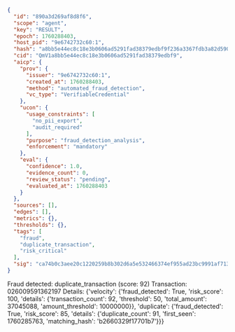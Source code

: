 ```json
{
  "id": "890a3d269af8d8f6",
  "scope": "agent",
  "key": "RESULT",
  "epoch": 1760288403,
  "host_pid": "9e6742732c60:1",
  "hash": "a8bb5e44ec8c18e3b0606ad5291fad38379edbf9f236a3367fdb3a82d590ef4d",
  "cid": "QmV1a8bb5e44ec8c18e3b0606ad5291fad38379edbf9",
  "aicp": {
    "prov": {
      "issuer": "9e6742732c60:1",
      "created_at": 1760288403,
      "method": "automated_fraud_detection",
      "vc_type": "VerifiableCredential"
    },
    "ucon": {
      "usage_constraints": [
        "no_pii_export",
        "audit_required"
      ],
      "purpose": "fraud_detection_analysis",
      "enforcement": "mandatory"
    },
    "eval": {
      "confidence": 1.0,
      "evidence_count": 0,
      "review_status": "pending",
      "evaluated_at": 1760288403
    }
  },
  "sources": [],
  "edges": [],
  "metrics": {},
  "thresholds": {},
  "tags": [
    "fraud",
    "duplicate_transaction",
    "risk_critical"
  ],
  "sig": "ca74b0c3aee20c1220259b8b302d6a5e532466374ef955ad23bc9991af713eac"
}
```

Fraud detected: duplicate_transaction (score: 92)
Transaction: 026009591362197
Details: {'velocity': {'fraud_detected': True, 'risk_score': 100, 'details': {'transaction_count': 92, 'threshold': 50, 'total_amount': 37045088, 'amount_threshold': 10000000}}, 'duplicate': {'fraud_detected': True, 'risk_score': 85, 'details': {'duplicate_count': 91, 'first_seen': 1760285763, 'matching_hash': 'b2660329f17701b7'}}}